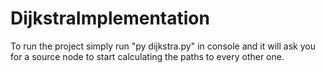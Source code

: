 # DijkstraImplementation

To run the project simply run "py dijkstra.py" in console and it will ask you for a source node to start calculating the paths to every other one.
